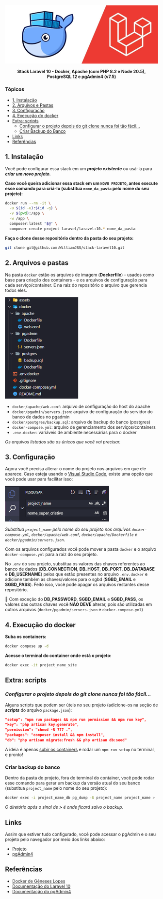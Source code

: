 <p align="center"><img src="./assets/laravel_docker.jpeg" alt="Laravel Docker"></p>

<p align="center"><b>Stack Laravel 10 - Docker, Apache (com PHP 8.2 e Node 20.5), PostgreSQL 12 e pgAdmin4 (v7.5)</b></p>

### Tópicos
- <a href="#1-instalação">1. Instalação</a>
- <a href="#2-arquivos-e-pastas">2. Arquivos e Pastas</a>
- <a href="#3-configuração">3. Configuração</a>
- <a href="#4-execução-do-docker">4. Execução do docker</a>
- <a href="#extra-scripts">Extra: scripts</a>
  - <a href="#configurar-o-projeto-depois-do-git-clone-nunca-foi-tão-fácil">Configurar o projeto depois do git clone nunca foi tão fácil...</a>
  - <a href="#criar-backup-do-banco">Criar Backup do Banco</a>
- <a href="#links">Links</a>
- <a href="#referências">Referências</a>

## 1. Instalação

Você pode configurar essa stack em um ***projeto existente*** ou usá-la para ***criar um novo projeto***.

**Caso você queira adicionar essa stack em um `NOVO PROJETO`, antes execute esse comando para criá-lo (substitua `nome_da_pasta` pelo nome do seu projeto):**
```bash
docker run --rm -it \
  -u $(id -u):$(id -g) \
  -v $(pwd):/app \
  -w /app \
  composer:latest "$@" \
  composer create-project laravel/laravel:10.* nome_da_pasta
```

**Faça o clone desse repositório dentro da pasta do seu projeto:**
```bash
git clone git@github.com:WilliamJSS/stack-laravel10.git
```

## 2. Arquivos e pastas

Na pasta `docker` estão os arquivos de imagem (**Dockerfile**) - usados como base para criação dos containers - e os arquivos de configuração para cada serviço/container. E na raiz do repositório o arquivo que gerencia todos eles.

<img src="./assets/arquivos_e_pastas.png" alt="Arquivos e Pastas">

- `docker/apache/web.conf`: arquivo de configuração do host do apache
- `docker/pgadmin/servers.json`: arquivo de configuração do servidor do banco de dados no pgadmin
- `docker/postgres/backup.sql`: arquivo de backup do banco (postgres)
- `docker-compose.yml`: arquivo de gerenciamento dos serviços/containers
- `.env.docker`: variáveis de ambiente necessárias para o docker

*Os arquivos listados são os únicos que você vai precisar.*

## 3. Configuração

Agora você precisa alterar o nome do projeto nos arquivos em que ele aparece. Caso esteja usando o [Visual Studio Code](https://code.visualstudio.com), existe uma opção que você pode usar para facilitar isso:

<img src="./assets/vscode_pesquisar_e_substituir.png" alt="VSCode Pesquisar e Substituir">

*Substitua `project_name` pelo nome do seu projeto nos arquivos `docker-compose.yml`, `docker/apache/web.conf`, `docker/apache/Dockerfile` e `docker/pgadmin/servers.json`*.

Com os arquivos configurados você pode mover a pasta `docker` e o arquivo `docker-compose.yml` para a raiz do seu projeto.

No `.env` do seu projeto, substitua os valores das chaves referentes ao banco de dados (**DB_CONNECTION**, **DB_HOST**, **DB_PORT**, **DB_DATABASE** e **DB_USERNAME**) pelos que estão presentes no arquivo `.env.docker` e adicione também as chaves/valores para o sgbd (**SGBD_EMAIL** e **SGBD_PASS**). Feito isso, você pode apagar os arquivos restantes desse repositório.

🔴 Com exceção do **DB_PASSWORD**, **SGBD_EMAIL** e **SGBD_PASS**, os valores das outras chaves você **NÃO DEVE** alterar, pois são utilizadas em outros arquivos (`docker/pgadmin/servers.json` e `docker-compose.yml`)

## 4. Execução do docker

**Suba os containers:**
```bash
docker compose up -d
```

**Acesse o terminal do container onde está o projeto:**
```bash
docker exec -it project_name_site 
```

## Extra: scripts

### *Configurar o projeto depois do git clone nunca foi tão fácil...*

Alguns scripts que podem ser úteis no seu projeto (adicione-os na seção de ***scripts*** do arquivo `package.json`):
```json
"setup": "npm run packages && npm run permission && npm run key",
"key": "php artisan key:generate",
"permission": "chmod -R 777 .",
"packages": "composer install && npm install",
"db": "php artisan migrate:fresh && php artisan db:seed"
```

A ideia é apenas <a href="#4-execução-do-docker">subir os containers</a> e rodar um `npm run setup` no terminal, e pronto!

### Criar backup do banco

Dentro da pasta do projeto, fora do terminal do container, você pode rodar esse comando para gerar um backup da versão atual do seu banco (substitua `project_name` pelo nome do seu projeto):
```bash
docker exec -i project_name_db pg_dump -U project_name project_name > ./docker/postgres/backup.sql
```

*O diretório após o sinal de **>** é onde ficará salvo o backup*.

## Links

Assim que estiver tudo configurado, você pode acessar o pgAdmin e o seu projeto pelo navegador por meio dos links abaixo:

- [Projeto](http://localhost)
- [pgAdmin4](http://localhost:5050)

## Referências

- [Docker de Gêneses Lopes](https://github.com/GenesesLopes/docker)
- [Documentação do Laravel 10](https://laravel.com/docs/10.x)
- [Documentação do pgAdmin4](https://www.pgadmin.org/docs/pgadmin4/latest/index.html)
